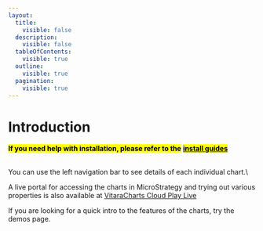 ```yaml
---
layout:
  title:
    visible: false
  description:
    visible: false
  tableOfContents:
    visible: true
  outline:
    visible: true
  pagination:
    visible: true
---
```


# Introduction

<mark style="background-color:yellow;">**If you need help with installation, please refer to the**</mark> [<mark style="background-color:yellow;">**install guides**</mark>](https://docs.vitaracharts.com/installation/webInstallSteps.html)

\
You can use the left navigation bar to see details of each individual chart.\


A live portal for accessing the charts in MicroStrategy and trying out various properties is also available at [VitaraCharts Cloud Play Live](https://cloud.vitara.co/VitaraChartsPlayLive)

If you are looking for a quick intro to the features of the charts, try the demos page.

